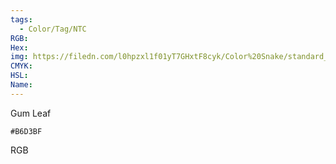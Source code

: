 ```yaml
---
tags:
  - Color/Tag/NTC
RGB:
Hex:
img: https://filedn.com/l0hpzxl1f01yT7GHxtF8cyk/Color%20Snake/standard_csv_to_svg//B6D3BF.svg
CMYK:
HSL:
Name:
---
```

Gum Leaf
```palette
#B6D3BF
```
RGB
